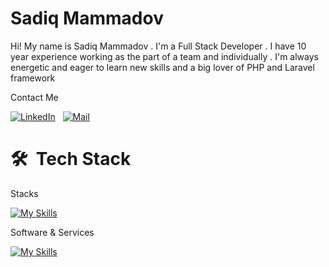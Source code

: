 # Sadiq Mammadov

Hi! My name is Sadiq Mammadov . I'm a Full Stack Developer . I have 10 year experience working as
the part of a team and individually . I'm always energetic and eager to learn new skills and a big lover of
PHP and Laravel framework


Contact Me

<a href="https://www.linkedin.com/in/sadiq-memmedov/" target="_blank"><img src="https://img.shields.io/badge/linkedin-%230077B5.svg?&style=for-the-badge&logo=linkedin&logoColor=white" alt="LinkedIn" /></a>&nbsp;&nbsp;
<a href="mailto:sadiqmemmedov93@mail.ru" target="_blank"><img src="https://img.shields.io/badge/mail-%23D14836.svg?&style=for-the-badge&logo=gmail&logoColor=white" alt="Mail"/></a>&nbsp;&nbsp;

# 🛠 &nbsp;Tech Stack

Stacks

[![My Skills](https://skillicons.dev/icons?i=php,laravel,livewire,api,git,ajax,mysql,js,jquery,html,css,bootstrap,less,sass,seo&theme=light)](https://mrsadiq.info)

Software & Services

[![My Skills](https://skillicons.dev/icons?i=git,github,postman,stackoverflow,cloudflare,linux&theme=light)]([https://skillicons.dev](https://mrsadiq.info))
